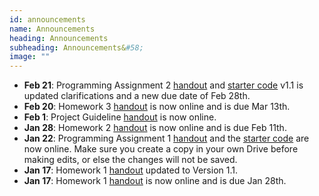 ```yaml
---
id: announcements
name: Announcements
heading: Announcements
subheading: Announcements&#58;
image: ""
---
```


 - **Feb 21**: Programming Assignment 2 [handout](assets/assignments/PA02.pdf) and [starter code](https://colab.research.google.com/github/csc413-uoft/2021/blob/master/assets/assignments/a2-cnn.ipynb) v1.1 is updated clarifications and a new due date of Feb 28th.
 - **Feb 20**: Homework 3 [handout](assets/assignments/HW03.pdf) is now online and is due Mar 13th.
 - **Feb 1**: Project Guideline [handout](assets/assignments/project_handout.pdf) is now online.
 - **Jan 28**: Homework 2 [handout](assets/assignments/HW02.pdf) is now online and is due Feb 11th.
 - **Jan 22**: Programming Assignment 1 [handout](assets/assignments/PA01.pdf) and the [starter code](https://colab.research.google.com/github/csc413-uoft/2021/blob/master/assets/assignments/a1-code.ipynb) are now online. Make sure you create a copy in your own Drive before making edits, or else the changes will not be saved.
 - **Jan 17**: Homework 1 [handout](assets/assignments/HW01.pdf) updated to Version 1.1.
 - **Jan 17**: Homework 1 [handout](assets/assignments/HW01.pdf) is now online and is due Jan 28th.
